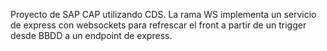 Proyecto de SAP CAP utilizando CDS. La rama WS implementa un servicio de express con websockets para refrescar el front a partir de un trigger desde BBDD a un endpoint de express.
